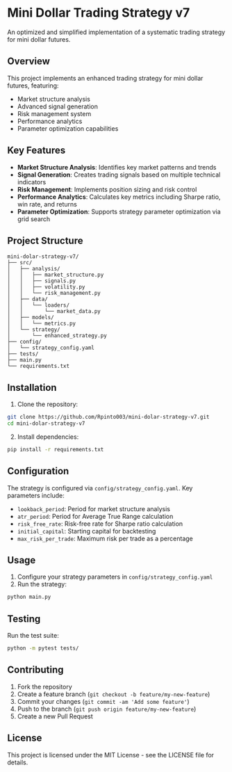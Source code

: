 # Mini Dollar Trading Strategy v7

An optimized and simplified implementation of a systematic trading strategy for mini dollar futures.

## Overview

This project implements an enhanced trading strategy for mini dollar futures, featuring:

- Market structure analysis
- Advanced signal generation
- Risk management system
- Performance analytics
- Parameter optimization capabilities

## Key Features

- **Market Structure Analysis**: Identifies key market patterns and trends
- **Signal Generation**: Creates trading signals based on multiple technical indicators
- **Risk Management**: Implements position sizing and risk control
- **Performance Analytics**: Calculates key metrics including Sharpe ratio, win rate, and returns
- **Parameter Optimization**: Supports strategy parameter optimization via grid search

## Project Structure

```
mini-dolar-strategy-v7/
├── src/
│   ├── analysis/
│   │   ├── market_structure.py
│   │   ├── signals.py
│   │   ├── volatility.py
│   │   └── risk_management.py
│   ├── data/
│   │   └── loaders/
│   │       └── market_data.py
│   ├── models/
│   │   └── metrics.py
│   └── strategy/
│       └── enhanced_strategy.py
├── config/
│   └── strategy_config.yaml
├── tests/
├── main.py
└── requirements.txt
```

## Installation

1. Clone the repository:
```bash
git clone https://github.com/Rpinto003/mini-dolar-strategy-v7.git
cd mini-dolar-strategy-v7
```

2. Install dependencies:
```bash
pip install -r requirements.txt
```

## Configuration

The strategy is configured via `config/strategy_config.yaml`. Key parameters include:

- `lookback_period`: Period for market structure analysis
- `atr_period`: Period for Average True Range calculation
- `risk_free_rate`: Risk-free rate for Sharpe ratio calculation
- `initial_capital`: Starting capital for backtesting
- `max_risk_per_trade`: Maximum risk per trade as a percentage

## Usage

1. Configure your strategy parameters in `config/strategy_config.yaml`
2. Run the strategy:
```bash
python main.py
```

## Testing

Run the test suite:
```bash
python -m pytest tests/
```

## Contributing

1. Fork the repository
2. Create a feature branch (`git checkout -b feature/my-new-feature`)
3. Commit your changes (`git commit -am 'Add some feature'`)
4. Push to the branch (`git push origin feature/my-new-feature`)
5. Create a new Pull Request

## License

This project is licensed under the MIT License - see the LICENSE file for details.
